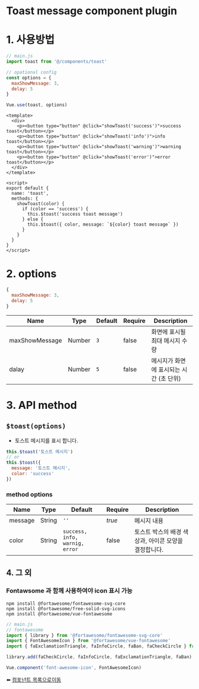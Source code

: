 # Toast message component plugin

# 1. 사용방법
```javascript
// main.js
import toast from '@/components/toast'

// opational config
const options = {
  maxShowMessage: 3,
  delay: 5
}

Vue.use(toast, options)
```

```vue
<template>
  <div>
    <p><button type="button" @click="showToast('success')">success toast</button></p>
    <p><button type="button" @click="showToast('info')">info toast</button></p>
    <p><button type="button" @click="showToast('warning')">warning toast</button></p>
    <p><button type="button" @click="showToast('error')">error toast</button></p>
  </div>
</template>

<script>
export default {
  name: 'toast',
  methods: {
    showToast(color) {
      if (color == 'success') {
        this.$toast('success toast message')
      } else {
        this.$toast({ color, message: `${color} toast message` })
      }
    }
  }
}
</script>
```

# 2. options
```javascript
{
  maxShowMessage: 3,
  delay: 5
}
```

| Name | Type | Default | Require | Description |
|-------|---- |---------|---------|-------------|
| maxShowMessage | Number | <code>3</code> | false | 화면에 표시될 최대 메시지 수량 |
| dalay | Number | <code>5</code> | false | 메시지가 화면에 표시되는 시간 (초 단위) |

# 3. API method

## <code>$toast(options)</code>
* 토스트 메시지를 표시 합니다.
```javascript
this.$toast('토스트 메시지')
// or
this.$toast({
  message: '토스트 메시지',
  color: 'success'
})
```
### method options

| Name | Type | Default | Require | Description |
|-------|---- |---------|---------|-------------|
| message | String | <code>''</code> | *true* | 메시지 내용 |
| color | String | <code>success, info, warnig, error</code> | false | 토스트 박스의 배경 색상과, 아이콘 모양을 결정합니다. |

## 4. 그 외
### Fontawsome 과 함께 사용하여야 icon 표시 가능

```
npm install @fortawesome/fontawesome-svg-core
npm install @fortawesome/free-solid-svg-icons
npm install @fortawesome/vue-fontawesome
```

```javascript
// main.js
// fontawesome
import { library } from '@fortawesome/fontawesome-svg-core'
import { FontAwesomeIcon } from '@fortawesome/vue-fontawesome'
import { faExclamationTriangle, faInfoCircle, faBan, faCheckCircle } from '@fortawesome/free-solid-svg-icons'

library.add(faCheckCircle, faInfoCircle, faExclamationTriangle, faBan)

Vue.component('font-awesome-icon', FontAwesomeIcon)
```

:arrow_left: [컴포넌트 목록으로이동](https://github.com/dream-insight/frontEnd/tree/main/src)